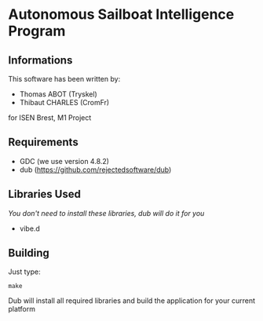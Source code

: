 # Autonomous Sailboat Intelligence Program


## Informations
This software has been written by:

* Thomas ABOT (Tryskel)
* Thibaut CHARLES (CromFr)

for ISEN Brest, M1 Project


## Requirements
* GDC (we use version 4.8.2)
* dub (https://github.com/rejectedsoftware/dub)

## Libraries Used
*You don't need to install these libraries, dub will do it for you* 

* vibe.d

## Building
Just type:

	make

Dub will install all required libraries and build the application for your current platform
